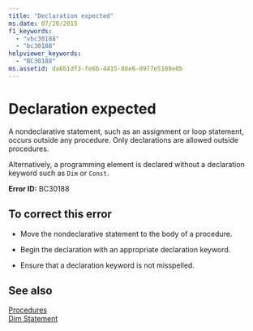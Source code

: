 ```yaml
---
title: "Declaration expected"
ms.date: 07/20/2015
f1_keywords: 
  - "vbc30188"
  - "bc30188"
helpviewer_keywords: 
  - "BC30188"
ms.assetid: da6b1df3-fe6b-4415-88e6-0977e5189e0b
---
```

# Declaration expected
A nondeclarative statement, such as an assignment or loop statement, occurs outside any procedure. Only declarations are allowed outside procedures.  
  
 Alternatively, a programming element is declared without a declaration keyword such as `Dim` or `Const`.  
  
 **Error ID:** BC30188  
  
## To correct this error  
  
-   Move the nondeclarative statement to the body of a procedure.  
  
-   Begin the declaration with an appropriate declaration keyword.  
  
-   Ensure that a declaration keyword is not misspelled.  
  
## See also
 [Procedures](../../../visual-basic/programming-guide/language-features/procedures/index.md)  
 [Dim Statement](../../../visual-basic/language-reference/statements/dim-statement.md)
